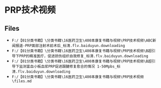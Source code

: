 # PRP技术视频

## Files

- `F:/【01分类书籍】\分类书籍\16医药卫生\400本康复书籍与视频\PRP技术视频\ABC新闻报道-PRP面部注射术前术后_标清.flv.baiduyun.downloading`
- `F:/【01分类书籍】\分类书籍\16医药卫生\400本康复书籍与视频\PRP技术视频\B超引导下PRP的精准医疗，促进损伤组织自我修复_标清.flv.baiduyun.downloading`
- `F:/【01分类书籍】\分类书籍\16医药卫生\400本康复书籍与视频\PRP技术视频\B超引导下监测富血小板血浆PRP促进跟腱修复愈合的情况 1-50Mpbs_标清.flv.baiduyun.downloading`
- `F:/【01分类书籍】\分类书籍\16医药卫生\400本康复书籍与视频\PRP技术视频\files.md`

